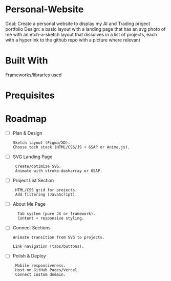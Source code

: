 # Personal-Website
Goal: Create a personal website to display my AI and Trading project portfolio
Design: a basic layout with a landing page that has an svg photo of me with an etch-a-sketch layout that dissolves in a list of projects, each with a hyperlink to the github repo with a picture where relevant

# Built With
Frameworks/libraries used

# Prequisites

# Roadmap

  - [ ] Plan & Design

        Sketch layout (Figma/XD).
        Choose tech stack (HTML/CSS/JS + GSAP or Anime.js).

 - [ ] SVG Landing Page

        Create/optimize SVG.
        Animate with stroke-dasharray or GSAP.

 - [ ] Project List Section

        HTML/CSS grid for projects.
        Add filtering (JavaScript).

- [ ] About Me Page

        Tab system (pure JS or framework).
        Content + responsive styling.

 - [ ]  Connect Sections

        Animate transition from SVG to projects.

        Link navigation (tabs/buttons).

 - [ ] Polish & Deploy

        Mobile responsiveness.
        Host on GitHub Pages/Vercel.
        Connect custom domain.



